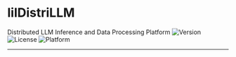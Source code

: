 # lilDistriLLM
Distributed LLM Inference and Data Processing Platform
![Version](https://img.shields.io/badge/version-0.1.0-blue)
![License](https://img.shields.io/badge/license-MIT-green)
![Platform](https://img.shields.io/badge/platform-Kubernetes-orange)

---

